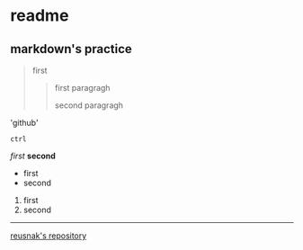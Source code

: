 # readme
## markdown's practice

>first
>>first paragragh
>>
>>second paragragh

'github'

`ctrl`

_first_
__second__

* first
* second

1. first
2. second


***

[reusnak's repository](https://github.com/Reusnak/Reusnak-s-note/edit/main/README.md)


